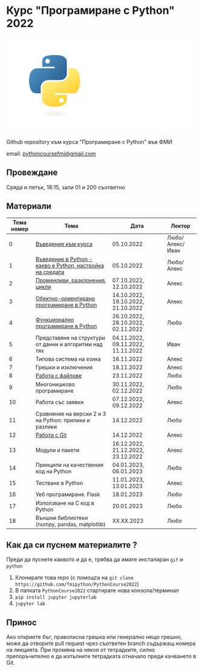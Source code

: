 # Курс "Програмиране с Python" 2022

![Logo](https://raw.githubusercontent.com/fmipython/PythonCourse2022/main/misc/logo.png)

Github repository към курса "Програмиране с Python" във ФМИ

email: pythoncoursefmi@gmail.com

## Провеждане
Сряда и петък, 18:15, зали 01 и 200 съответно

## Материали

| Тема номер | Тема                                                      | Дата       | Лектор     |
| ---------- | --------------------------------------------------------- | ---------- | ---------- |
| 0 | [Въведение към курса](https://github.com/fmipython/PythonCourse2022/blob/main/00%20-%20%D0%9F%D1%80%D0%BE%D0%B3%D1%80%D0%B0%D0%BC%D0%B8%D1%80%D0%B0%D0%BD%D0%B5%20%D1%81%20Python.pdf) | 05.10.2022 | Любо/Алекс/Иван |
| 1          | [Въведение в Python - какво е Python, настройка на средата](https://github.com/fmipython/PythonCourse2022/blob/main/01%20-%20%D0%92%D1%8A%D0%B2%D0%B5%D0%B4%D0%B5%D0%BD%D0%B8%D0%B5%20%D0%B2%20Python.pdf) | 05.10.2022 | Любо/Алекс |
| 2          | [Променливи, разклонения, цикли](https://github.com/fmipython/PythonCourse2022/tree/main/02%20-%20Variables%2C%20types%2C%20control%20flow) | 07.10.2022, 12.10.2022 | Алекс |
| 3          | [Обектно-ориентирано програмиране в Python](https://github.com/fmipython/PythonCourse2022/tree/main/03%20-%20OOP)                           | 14.10.2022, 19.10.2022, 21.10.2022 | Алекс |
| 4          | [Функционално програмиране в Python](https://github.com/fmipython/PythonCourse2022/tree/main/04%20-%20Functional%20Programming)             | 26.10.2022, 28.10.2022, 02.11.2022 | Любо  |
| 5          | Представяне на структури от данни и алгоритми над тях     | 04.11.2022, 09.11.2022, 11.11.2022 | Иван       |
| 6          | Типова система на езика                                   | 16.11.2022 | Алекс      |
| 7          | Грешки и изключения                                       | 18.11.2022 | Алекс      |
| 8          | [Работа с файлове](https://github.com/fmipython/PythonCourse2022/tree/main/08%20-%20Files) | 23.11.2022 | Любо       |
| 9          | Многонишково програмиране                                 | 30.11.2022, 02.12.2022 | Любо       |
| 10         | Работа със заявки                                         | 07.12.2022, 09.12.2022 | Алекс      |
| 11         | Сравнение на версии 2 и 3 на Python: прилики и разлики    | 14.12.2022 | Любо       |
| 12         | [Работа с Git](https://github.com/fmipython/PythonCourse2022/tree/main/12%20-%20Git)                                              | 14.12.2022 | Алекс      |
| 13         | Модули и пакети                                           | 16.12.2022, 21.12.2022, 23.12.2022 | Алекс      |
| 14         | Принципи на качествения код на Python                     | 04.01.2023, 06.01.2023 | Любо       |
| 15         | Тестване в Python                                         | 11.01.2023, 13.01.2023 | Алекс      |
| 16         | Уеб програмиране. Flask                                   | 18.01.2023 | Любо       |
| 17         | Използване на C код в Python                              | 20.01.2023 | Любо       |
| 18         | Външни библиотеки (numpy, pandas, matplotlib)             | XX.XX.2023 | Любо       |

## Как да си пуснем материалите ?

Преди да пуснете каквото и да е, трябва да имате инсталиран `git` и `python`

1. Клонирате това repo (с помощта на `git clone https://github.com/fmipython/PythonCourse2022`)
2. В папката `PythonCourse2022` стартирате нова конзола/терминал
3. `pip install jupyter jupyterlab`
4. `jupyter lab`

## Принос

Ако откриете бъг, правописна грешка или генерално нещо грешно, може да отворите pull request чрез съответен branch съдържащ номера на лекцията. При промяна на някоя от тетрадките, силно препоръчително е да изпълните тетрадката отначало преди качването в Git.
